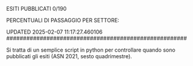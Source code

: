 ESITI PUBBLICATI 0/190 

PERCENTUALI DI PASSAGGIO PER SETTORE:

UPDATED 2025-02-07 11:17:27.460106
###################################################### 

Si tratta di un semplice script in python per controllare quando sono pubblicati gli esiti (ASN 2021, sesto quadrimestre).

